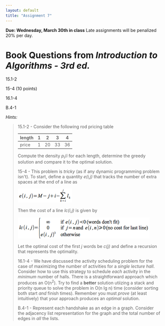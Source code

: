 ```yaml
---
layout: default
title: "Assignment 7"
---
```


**Due: Wednesday, March 30th in class** Late assignments will be penalized 20% per day.

Book Questions from *Introduction to Algorithms - 3rd ed.*
==========================================================

15.1-2

15-4 (10 points)

16.1-4

B.4-1

*Hints:*

> 15.1-2 - Consider the following rod pricing table
>
> length |  1  |  2  |  3  |  4  |
> ------ | --- | --- | --- | --- |
> price  |  1  | 20  | 33  | 36  |
>
> Compute the density *p*<sub>i</sub>/*i* for each length, determine the greedy solution and compare it to the optimal solution.
>
> 15-4 - This problem is *tricky* (as if any dynamic programming problem isn't). To start, define a quantity *e(i,j)* that tracks the number of extra spaces at the end of a line as
>
> ![image](images/assign07/extras.png)
>
> Then the cost of a line *lc(i,j)* is given by
>
> ![image](images/assign07/linecost.png)
>
> Let the optimal cost of the first *j* words be *c(j)* and define a recursion that represents the optimality.
>
> 16.1-4 - We have discussed the activity scheduling problem for the case of maximizing the number of activities for a *single lecture hall*. Consider how to use this strategy to schedule *each* activity in the *minimum* number of halls. There is a straightforward approach which produces an O(n<sup>2</sup>). Try to find a **better** solution utiizing a stack and priority queue to solve the problem in O(n lg n) time (consider sorting both start *and* finish times). Remember you must *prove* (at least intuitively) that your approach produces an *optimal* solution.
>
> B.4-1 - Represent each handshake as an edge in a graph. Consider the adjacency list representation for the graph and the total number of edges in *all* the lists.
